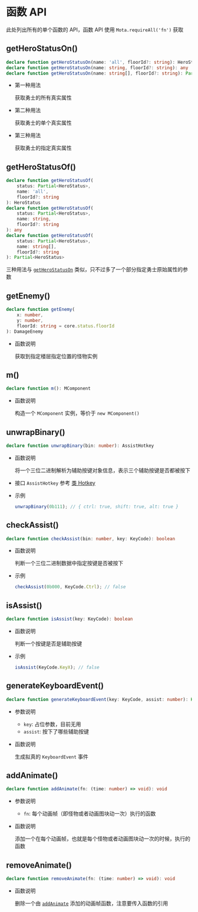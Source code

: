 # 函数 API

此处列出所有的单个函数的 API，函数 API 使用 `Mota.requireAll('fn')` 获取

## getHeroStatusOn()

```ts
declare function getHeroStatusOn(name: 'all', floorId?: string): HeroStatus
declare function getHeroStatusOn(name: string, floorId?: string): any
declare function getHeroStatusOn(name: string[], floorId?: string): Partial<HeroStatus>
```

-   第一种用法

    获取勇士的所有真实属性

-   第二种用法

    获取勇士的单个真实属性

-   第三种用法

    获取勇士的指定真实属性

## getHeroStatusOf()

```ts
declare function getHeroStatusOf(
    status: Partial<HeroStatus>,
    name: 'all',
    floorId?: string
): HeroStatus
declare function getHeroStatusOf(
    status: Partial<HeroStatus>,
    name: string,
    floorId?: string
): any
declare function getHeroStatusOf(
    status: Partial<HeroStatus>,
    name: string[],
    floorId?: string
): Partial<HeroStatus>
```

三种用法与 [`getHeroStatusOn`](#getherostatuson) 类似，只不过多了一个部分指定勇士原始属性的参数

## getEnemy()

```ts
declare function getEnemy(
    x: number,
    y: number,
    floorId: string = core.status.floorId
): DamageEnemy
```

-   函数说明

    获取到指定楼层指定位置的怪物实例

## m()

```ts
declare function m(): MComponent
```

-   函数说明

    构造一个 `MComponent` 实例，等价于 `new MComponent()`

## unwrapBinary()

```ts
declare function unwrapBinary(bin: number): AssistHotkey
```

-   函数说明

    将一个三位二进制解析为辅助按键对象信息，表示三个辅助按键是否都被按下

-   接口 `AssistHotkey` 参考 [类 Hotkey](./class/hotkey.md#部分接口与类型说明)

-   示例

    ```ts
    unwrapBinary(0b111); // { ctrl: true, shift: true, alt: true }
    ```

## checkAssist()

```ts
declare function checkAssist(bin: number, key: KeyCode): boolean
```

-   函数说明

    判断一个三位二进制数据中指定按键是否被按下

-   示例

    ```ts
    checkAssist(0b000, KeyCode.Ctrl); // false
    ```

## isAssist()

```ts
declare function isAssist(key: KeyCode): boolean
```

-   函数说明

    判断一个按键是否是辅助按键

-   示例

    ```ts
    isAssist(KeyCode.KeyX); // false
    ```

## generateKeyboardEvent()

```ts
declare function generateKeyboardEvent(key: KeyCode, assist: number): KeyboardEvent
```

-   参数说明

    -   `key`: 占位参数，目前无用
    -   `assist`: 按下了哪些辅助按键

-   函数说明

    生成拟真的 `KeyboardEvent` 事件

## addAnimate()

```ts
declare function addAnimate(fn: (time: number) => void): void
```

-   参数说明

    -   `fn`: 每个动画帧（即怪物或者动画图块动一次）执行的函数

-   函数说明

    添加一个在每个动画帧，也就是每个怪物或者动画图块动一次的时候，执行的函数

## removeAnimate()

```ts
declare function removeAnimate(fn: (time: number) => void): void
```

-   函数说明

    删除一个由 [`addAnimate`](#addanimate) 添加的动画帧函数，注意要传入函数的引用
